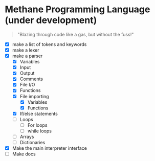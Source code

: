 # Methane Programming Language (under development)

> "Blazing through code like a gas, but without the fuss!"

- [x] make a list of tokens and keywords
- [x] make a lexer
- [x] make a parser
  - [x] Variables
  - [x] Input
  - [x] Output
  - [x] Comments
  - [x] File I/O
  - [x] Functions
  - [x] File importing
    - [x] Variables
    - [x] Functions
  - [x] If/else statements
  - [ ] Loops
    - [ ] For loops
    - [ ] while loops
  - [ ] Arrays
  - [ ] Dictionaries
- [x] Make the main interpreter interface
- [ ] Make docs
